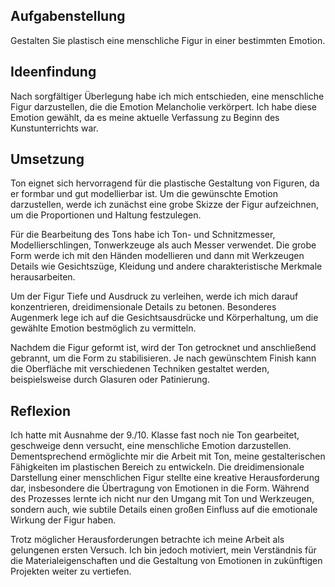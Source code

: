 ## Aufgabenstellung

Gestalten Sie plastisch eine menschliche Figur in einer bestimmten Emotion.

## Ideenfindung

Nach sorgfältiger Überlegung habe ich mich entschieden, eine menschliche Figur darzustellen, die die Emotion Melancholie verkörpert. Ich habe diese Emotion gewählt, da es meine aktuelle Verfassung zu Beginn des Kunstunterrichts war.

## Umsetzung

Ton eignet sich hervorragend für die plastische Gestaltung von Figuren, da er formbar und gut modellierbar ist. Um die gewünschte Emotion darzustellen, werde ich zunächst eine grobe Skizze der Figur aufzeichnen, um die Proportionen und Haltung festzulegen.

Für die Bearbeitung des Tons habe ich Ton- und Schnitzmesser, Modellierschlingen, Tonwerkzeuge als auch Messer verwendet. Die grobe Form werde ich mit den Händen modellieren und dann mit Werkzeugen Details wie Gesichtszüge, Kleidung und andere charakteristische Merkmale herausarbeiten.

Um der Figur Tiefe und Ausdruck zu verleihen, werde ich mich darauf konzentrieren, dreidimensionale Details zu betonen. Besonderes Augenmerk lege ich auf die Gesichtsausdrücke und Körperhaltung, um die gewählte Emotion bestmöglich zu vermitteln.

Nachdem die Figur geformt ist, wird der Ton getrocknet und anschließend gebrannt, um die Form zu stabilisieren. Je nach gewünschtem Finish kann die Oberfläche mit verschiedenen Techniken gestaltet werden, beispielsweise durch Glasuren oder Patinierung.

## Reflexion

Ich hatte mit Ausnahme der 9./10. Klasse fast noch nie Ton gearbeitet, geschweige denn versucht, eine menschliche Emotion darzustellen. Dementsprechend ermöglichte mir die Arbeit mit Ton, meine gestalterischen Fähigkeiten im plastischen Bereich zu entwickeln. Die dreidimensionale Darstellung einer menschlichen Figur stellte eine kreative Herausforderung dar, insbesondere die Übertragung von Emotionen in die Form. Während des Prozesses lernte ich nicht nur den Umgang mit Ton und Werkzeugen, sondern auch, wie subtile Details einen großen Einfluss auf die emotionale Wirkung der Figur haben.

Trotz möglicher Herausforderungen betrachte ich meine Arbeit als gelungenen ersten Versuch. Ich bin jedoch motiviert, mein Verständnis für die Materialeigenschaften und die Gestaltung von Emotionen in zukünftigen Projekten weiter zu vertiefen.